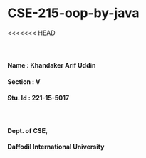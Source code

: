 # CSE-215-oop-by-java
<<<<<<< HEAD
<h4><v></br>
<h4>Name : Khandaker Arif Uddin</br>
<h4>Section : V</br>
<h4>Stu. Id : 221-15-5017</br>
<h4></br>
<h4>Dept. of CSE,</br>
<h4>Daffodil International University</br>